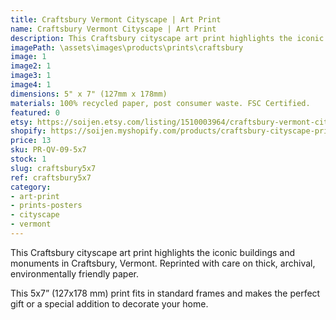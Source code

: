```yaml
---
title: Craftsbury Vermont Cityscape | Art Print
name: Craftsbury Vermont Cityscape | Art Print
description: This Craftsbury cityscape art print highlights the iconic buildings and monuments in Craftsbury, Vermont. Reprinted with care on thick, archival, environmentally friendly paper.
imagePath: \assets\images\products\prints\craftsbury
image: 1
image2: 1
image3: 1
image4: 1
dimensions: 5" x 7" (127mm x 178mm)
materials: 100% recycled paper, post consumer waste. FSC Certified.
featured: 0
etsy: https://soijen.etsy.com/listing/1510003964/craftsbury-vermont-cityscape-art-print?utm_source=Copy&utm_medium=ListingManager&utm_campaign=Share&utm_term=so.lmsm&share_time=1695259577267
shopify: https://soijen.myshopify.com/products/craftsbury-cityscape-print
price: 13
sku: PR-QV-09-5x7
stock: 1
slug: craftsbury5x7
ref: craftsbury5x7
category:
- art-print
- prints-posters
- cityscape
- vermont
---
```

This Craftsbury cityscape art print highlights the iconic buildings and monuments in Craftsbury, Vermont. Reprinted with care on thick, archival, environmentally friendly paper.

This 5x7” (127x178 mm) print fits in standard frames and makes the perfect gift or a special addition to decorate your home.
